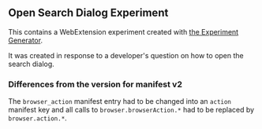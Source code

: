 ## Open Search Dialog Experiment

This contains a WebExtension experiment created with [the Experiment Generator](https://darktrojan.github.io/generator/generator.html).

It was created in response to a developer's question on how to open the search dialog.

### Differences from the version for manifest v2

The `browser_action` manifest entry had to be changed into an `action` manifest key and all calls to
`browser.browserAction.*` had to be replaced by `browser.action.*`.
